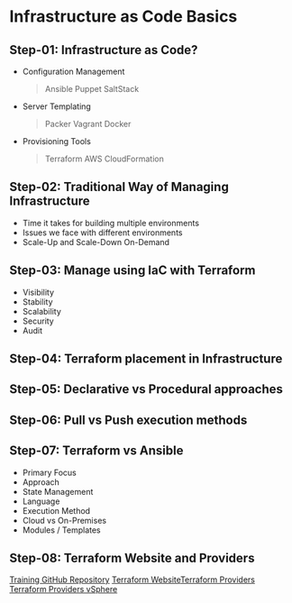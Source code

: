 # Infrastructure as Code Basics

## Step-01: Infrastructure as Code?
- Configuration Management​
  > Ansible
  > Puppet
  > SaltStack
- Server Templating​
  > Packer
  > Vagrant
  > Docker
- Provisioning Tools​
  > Terraform
  > AWS CloudFormation

## Step-02: Traditional Way of Managing Infrastructure
- Time it takes for building multiple environments
- Issues we face with different environments
- Scale-Up and Scale-Down On-Demand

## Step-03: Manage using IaC with Terraform
- Visibility
- Stability
- Scalability
- Security
- Audit

## Step-04: Terraform placement in Infrastructure

## Step-05: Declarative vs Procedural approaches

## Step-06: Pull vs Push execution methods

## Step-07: Terraform vs Ansible
- Primary Focus
- Approach
- State Management
- Language
- Execution Method
- Cloud vs On-Premises
- Modules / Templates

## Step-08: Terraform Website and Providers
[Training GitHub Repository](https://github.com/salehmiri90/terraform-course.git​)
[Terraform Website​](https://developer.hashicorp.com/terraform​)
[Terraform Providers​](https://registry.terraform.io/​)
[Terraform Providers vSphere​](https://github.com/hashicorp/terraform-provider-vsphere​)
